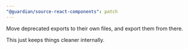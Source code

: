 ```yaml
---
"@guardian/source-react-components": patch
---
```


Move deprecated exports to their own files, and export them from there.

This just keeps things cleaner internally.
